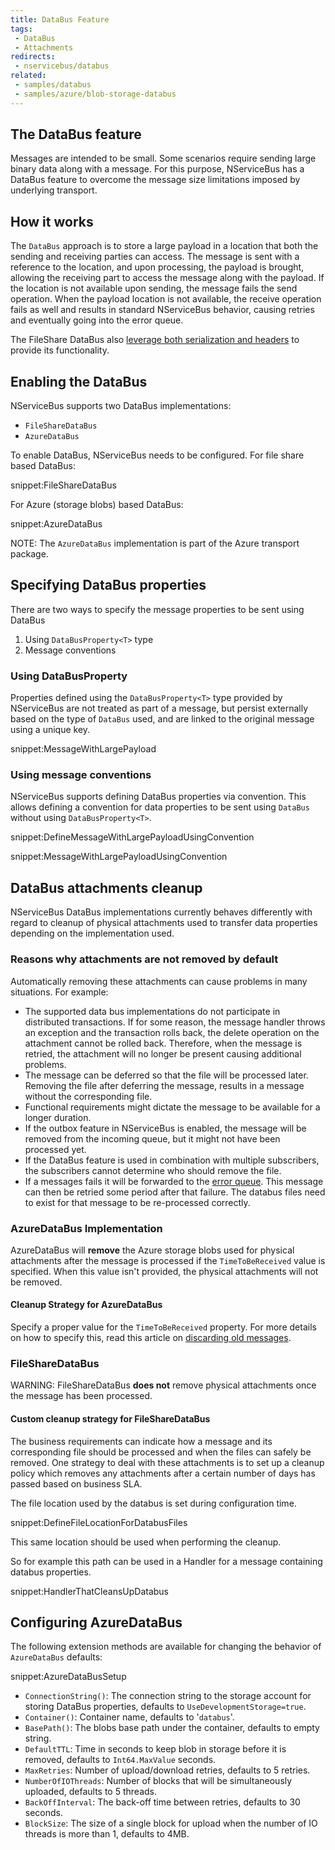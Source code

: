```yaml
---
title: DataBus Feature
tags:
 - DataBus
 - Attachments
redirects:
 - nservicebus/databus
related:
 - samples/databus
 - samples/azure/blob-storage-databus
---
```


## The DataBus feature

Messages are intended to be small. Some scenarios require sending large binary data along with a message. For this purpose, NServiceBus has a DataBus feature to overcome the message size limitations imposed by underlying transport.


## How it works

The `DataBus` approach is to store a large payload in a location that both the sending and receiving parties can access. The message is sent with a reference to the location, and upon processing, the payload is brought, allowing the receiving part to access the message along with the payload. If the location is not available upon sending, the message fails the send operation. When the payload location is not available, the receive operation fails as well and results in standard NServiceBus behavior, causing retries and eventually going into the error queue.

The FileShare DataBus also [leverage both serialization and headers](/nservicebus/messaging/headers.md#fileshare-databus-headers) to provide its functionality.


## Enabling the DataBus

NServiceBus supports two DataBus implementations:

 * `FileShareDataBus`
 * `AzureDataBus`

To enable DataBus, NServiceBus needs to be configured. For file share based DataBus:

snippet:FileShareDataBus

For Azure (storage blobs) based DataBus:

snippet:AzureDataBus

NOTE: The `AzureDataBus` implementation is part of the Azure transport package.


## Specifying DataBus properties

There are two ways to specify the message properties to be sent using DataBus

 1. Using `DataBusProperty<T>` type
 1. Message conventions


### Using DataBusProperty<T>

Properties defined using the `DataBusProperty<T>` type provided by NServiceBus are not treated as part of a message, but persist externally based on the type of `DataBus` used, and are linked to the original message using a unique key.

snippet:MessageWithLargePayload


### Using message conventions

NServiceBus supports defining DataBus properties via convention. This allows defining a convention for data properties to be sent using `DataBus` without using `DataBusProperty<T>`.

snippet:DefineMessageWithLargePayloadUsingConvention

snippet:MessageWithLargePayloadUsingConvention


## DataBus attachments cleanup

NServiceBus DataBus implementations currently behaves differently with regard to cleanup of physical attachments used to transfer data properties depending on the implementation used.


### Reasons why attachments are not removed by default

Automatically removing these attachments can cause problems in many situations. For example:

 * The supported data bus implementations do not participate in distributed transactions. If for some reason, the message handler throws an exception and the transaction rolls back, the delete operation on the attachment cannot be rolled back. Therefore, when the message is retried, the attachment will no longer be present causing additional problems.
 * The message can be deferred so that the file will be processed later. Removing the file after deferring the message, results in a message without the corresponding file.
 * Functional requirements might dictate the message to be available for a longer duration.
 * If the outbox feature in NServiceBus is enabled, the message will be removed from the incoming queue, but it might not have been processed yet.
 * If the DataBus feature is used in combination with multiple subscribers, the subscribers cannot determine who should remove the file.
 * If a messages fails it will be forwarded to the [error queue](/nservicebus/errors/). This message can then be retried some period after that failure. The databus files need to exist for that message to be re-processed correctly.


### AzureDataBus Implementation

AzureDataBus will **remove** the Azure storage blobs used for physical attachments after the message is processed if the `TimeToBeReceived` value is specified. When this value isn't provided, the physical attachments will not be removed.


#### Cleanup Strategy for AzureDataBus

Specify a proper value for the `TimeToBeReceived` property. For more details on how to specify this, read this article on [discarding old messages](/nservicebus/messaging/discard-old-messages.md).


### FileShareDataBus

WARNING: FileShareDataBus **does not** remove physical attachments once the message has been processed.


#### Custom cleanup strategy for FileShareDataBus

The business requirements can indicate how a message and its corresponding file should be processed and when the files can safely be removed. One strategy to deal with these attachments is to set up a cleanup policy which removes any attachments after a certain number of days has passed based on business SLA.

The file location used by the databus is set during configuration time.

snippet:DefineFileLocationForDatabusFiles

This same location should be used when performing the cleanup.

So for example this path can be used in a Handler for a message containing databus properties.

snippet:HandlerThatCleansUpDatabus


## Configuring AzureDataBus

The following extension methods are available for changing the behavior of `AzureDataBus` defaults:

snippet:AzureDataBusSetup

 * `ConnectionString()`: The connection string to the storage account for storing DataBus properties, defaults to `UseDevelopmentStorage=true`.
 * `Container()`: Container name, defaults to '`databus`'.
 * `BasePath()`: The blobs base path under the container, defaults to empty string.
 * `DefaultTTL`: Time in seconds to keep blob in storage before it is removed, defaults to `Int64.MaxValue` seconds.
 * `MaxRetries`: Number of upload/download retries, defaults to 5 retries.
 * `NumberOfIOThreads`: Number of blocks that will be simultaneously uploaded, defaults to 5 threads.
 * `BackOffInterval`: The back-off time between retries, defaults to 30 seconds.
 * `BlockSize`: The size of a single block for upload when the number of IO threads is more than 1, defaults to 4MB.